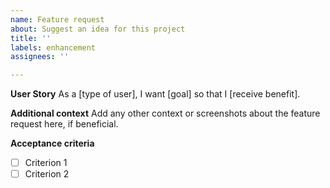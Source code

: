 ```yaml
---
name: Feature request
about: Suggest an idea for this project
title: ''
labels: enhancement
assignees: ''

---
```


<!---
Hello and thank you for contributing to biocentral and telling us about your new feature idea! :-)
To keep our design as researcher- and user-friendly as possible, we use *user stories* to describe our features. You can learn more about them here, for example: 
https://github.com/awkale/user-story-best-practice

Remember to use a meaningful title for your issue, at best a summary of your user story.
-->

**User Story**
As a [type of user], I want [goal] so that I [receive benefit].

**Additional context**
Add any other context or screenshots about the feature request here, if beneficial.

**Acceptance criteria**
<!--- When can your feature request be considered to be done? If not sure, leave blank -->

- [ ] Criterion 1
- [ ] Criterion 2
